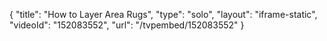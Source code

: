 {
    "title": "How to Layer Area Rugs",
    "type": "solo",
    "layout": "iframe-static",
    "videoId": "152083552",
    "url": "\/tvpembed\/152083552"
}
